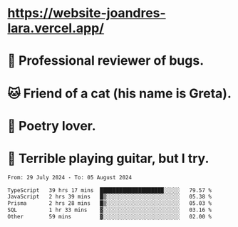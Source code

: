 # https://website-joandres-lara.vercel.app/
# 🐛 Professional reviewer of bugs.
# 🐱 Friend of a cat (his name is Greta).
# 📜 Poetry lover.
# 🎸 Terrible playing guitar, but I try.

<!--START_SECTION:waka-->

```txt
From: 29 July 2024 - To: 05 August 2024

TypeScript   39 hrs 17 mins  ████████████████████░░░░░   79.57 %
JavaScript   2 hrs 39 mins   █▒░░░░░░░░░░░░░░░░░░░░░░░   05.38 %
Prisma       2 hrs 28 mins   █▒░░░░░░░░░░░░░░░░░░░░░░░   05.03 %
SQL          1 hr 33 mins    ▓░░░░░░░░░░░░░░░░░░░░░░░░   03.16 %
Other        59 mins         ▓░░░░░░░░░░░░░░░░░░░░░░░░   02.00 %
```

<!--END_SECTION:waka-->
